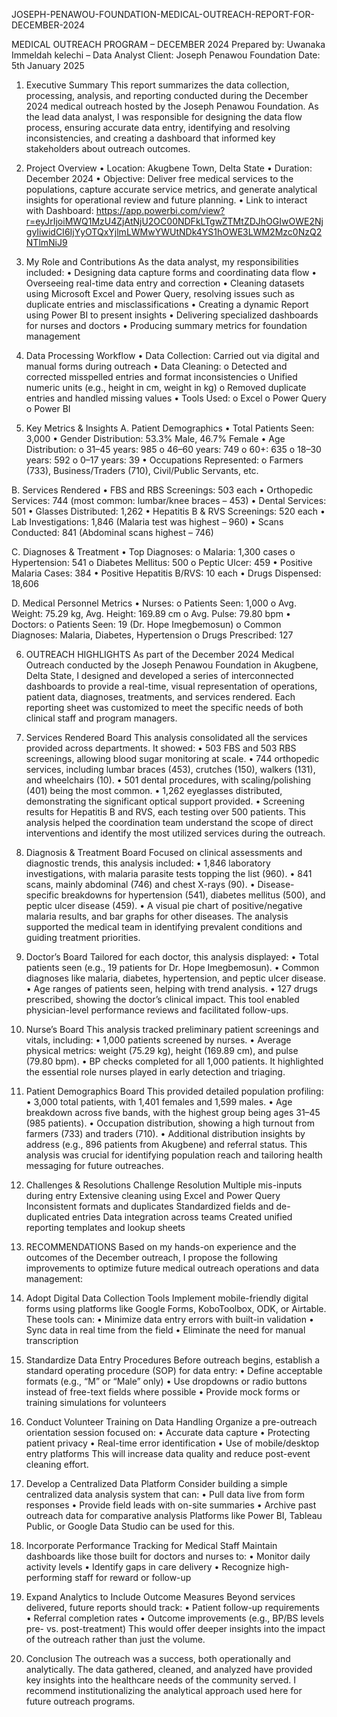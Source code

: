 JOSEPH-PENAWOU-FOUNDATION-MEDICAL-OUTREACH-REPORT-FOR-DECEMBER-2024

MEDICAL OUTREACH PROGRAM – DECEMBER 2024
Prepared by: Uwanaka Immeldah kelechi – Data Analyst
Client: Joseph Penawou Foundation
Date: 5th January 2025

1. Executive Summary
This report summarizes the data collection, processing, analysis, and reporting conducted during the December 2024 medical outreach hosted by the Joseph Penawou Foundation. As the lead data analyst, I was responsible for designing the data flow process, ensuring accurate data entry, identifying and resolving inconsistencies, and creating a dashboard that informed key stakeholders about outreach outcomes.

2. Project Overview
•	Location: Akugbene Town, Delta State
•	Duration: December 2024
•	Objective: Deliver free medical services to the populations, capture accurate service metrics, and generate analytical insights for operational review and future planning.
•	Link to interact with Dashboard: https://app.powerbi.com/view?r=eyJrIjoiMWQ1MzU4ZjAtNjU2OC00NDFkLTgwZTMtZDJhOGIwOWE2NjgyIiwidCI6IjYyOTQxYjlmLWMwYWUtNDk4YS1hOWE3LWM2Mzc0NzQ2NTlmNiJ9

3. My Role and Contributions
As the data analyst, my responsibilities included:
•	Designing data capture forms and coordinating data flow
•	Overseeing real-time data entry and correction
•	Cleaning datasets using Microsoft Excel and Power Query, resolving issues such as duplicate entries and misclassifications
•	Creating a dynamic Report using Power BI to present insights
•	Delivering specialized dashboards for nurses and doctors
•	Producing summary metrics for foundation management
4. Data Processing Workflow
•	Data Collection: Carried out via digital and manual forms during outreach
•	Data Cleaning:
o	Detected and corrected misspelled entries and format inconsistencies
o	Unified numeric units (e.g., height in cm, weight in kg)
o	Removed duplicate entries and handled missing values
•	Tools Used:
o	Excel
o	Power Query
o	Power BI 

5. Key Metrics & Insights
A. Patient Demographics
•	Total Patients Seen: 3,000
•	Gender Distribution: 53.3% Male, 46.7% Female
•	Age Distribution:
o	31–45 years: 985
o	46–60 years: 749
o	60+: 635
o	18–30 years: 592
o	0–17 years: 39
•	Occupations Represented:
o	Farmers (733), Business/Traders (710), Civil/Public Servants, etc.



B. Services Rendered
•	FBS and RBS Screenings: 503 each
•	Orthopedic Services: 744 (most common: lumbar/knee braces – 453)
•	Dental Services: 501
•	Glasses Distributed: 1,262
•	Hepatitis B & RVS Screenings: 520 each
•	Lab Investigations: 1,846 (Malaria test was highest – 960)
•	Scans Conducted: 841 (Abdominal scans highest – 746)

C. Diagnoses & Treatment
•	Top Diagnoses:
o	Malaria: 1,300 cases
o	Hypertension: 541
o	Diabetes Mellitus: 500
o	Peptic Ulcer: 459
•	Positive Malaria Cases: 384
•	Positive Hepatitis B/RVS: 10 each
•	Drugs Dispensed: 18,606

D. Medical Personnel Metrics
•	Nurses:
o	Patients Seen: 1,000
o	Avg. Weight: 75.29 kg, Avg. Height: 169.89 cm
o	Avg. Pulse: 79.80 bpm
•	Doctors:
o	Patients Seen: 19 (Dr. Hope Imegbemosun)
o	Common Diagnoses: Malaria, Diabetes, Hypertension
o	Drugs Prescribed: 127


6. OUTREACH HIGHLIGHTS 
As part of the December 2024 Medical Outreach conducted by the Joseph Penawou Foundation in Akugbene, Delta State, I designed and developed a series of interconnected dashboards to provide a real-time, visual representation of operations, patient data, diagnoses, treatments, and services rendered. Each reporting sheet was customized to meet the specific needs of both clinical staff and program managers.
 1. Services Rendered Board
This analysis consolidated all the services provided across departments. It showed:
•	503 FBS and 503 RBS screenings, allowing blood sugar monitoring at scale.
•	744 orthopedic services, including lumbar braces (453), crutches (150), walkers (131), and wheelchairs (10).
•	501 dental procedures, with scaling/polishing (401) being the most common.
•	1,262 eyeglasses distributed, demonstrating the significant optical support provided.
•	Screening results for Hepatitis B and RVS, each testing over 500 patients.
This analysis helped the coordination team understand the scope of direct interventions and identify the most utilized services during the outreach.

2. Diagnosis & Treatment Board
Focused on clinical assessments and diagnostic trends, this analysis included:
•	1,846 laboratory investigations, with malaria parasite tests topping the list (960).
•	841 scans, mainly abdominal (746) and chest X-rays (90).
•	Disease-specific breakdowns for hypertension (541), diabetes mellitus (500), and peptic ulcer disease (459).
•	A visual pie chart of positive/negative malaria results, and bar graphs for other diseases.
The analysis supported the medical team in identifying prevalent conditions and guiding treatment priorities.

 3. Doctor’s Board
Tailored for each doctor, this analysis displayed:
•	Total patients seen (e.g., 19 patients for Dr. Hope Imegbemosun).
•	Common diagnoses like malaria, diabetes, hypertension, and peptic ulcer disease.
•	Age ranges of patients seen, helping with trend analysis.
•	127 drugs prescribed, showing the doctor’s clinical impact.
This tool enabled physician-level performance reviews and facilitated follow-ups.

4. Nurse’s Board
This analysis tracked preliminary patient screenings and vitals, including:
•	1,000 patients screened by nurses.
•	Average physical metrics: weight (75.29 kg), height (169.89 cm), and pulse (79.80 bpm).
•	BP checks completed for all 1,000 patients.
It highlighted the essential role nurses played in early detection and triaging.

 5. Patient Demographics Board
This provided detailed population profiling:
•	3,000 total patients, with 1,401 females and 1,599 males.
•	Age breakdown across five bands, with the highest group being ages 31–45 (985 patients).
•	Occupation distribution, showing a high turnout from farmers (733) and traders (710).
•	Additional distribution insights by address (e.g., 896 patients from Akugbene) and referral status.
This analysis was crucial for identifying population reach and tailoring health messaging for future outreaches.


7. Challenges & Resolutions
Challenge	Resolution
Multiple mis-inputs during entry	Extensive cleaning using Excel and Power Query
Inconsistent formats and duplicates	Standardized fields and de-duplicated entries
Data integration across teams	Created unified reporting templates and lookup sheets


8. RECOMMENDATIONS 
Based on my hands-on experience and the outcomes of the December outreach, I propose the following improvements to optimize future medical outreach operations and data management:
 1. Adopt Digital Data Collection Tools
Implement mobile-friendly digital forms using platforms like Google Forms, KoboToolbox, ODK, or Airtable. These tools can:
•	Minimize data entry errors with built-in validation
•	Sync data in real time from the field
•	Eliminate the need for manual transcription

 2. Standardize Data Entry Procedures
Before outreach begins, establish a standard operating procedure (SOP) for data entry:
•	Define acceptable formats (e.g., “M” or “Male” only)
•	Use dropdowns or radio buttons instead of free-text fields where possible
•	Provide mock forms or training simulations for volunteers

 3. Conduct Volunteer Training on Data Handling
Organize a pre-outreach orientation session focused on:
•	Accurate data capture
•	Protecting patient privacy
•	Real-time error identification
•	Use of mobile/desktop entry platforms
This will increase data quality and reduce post-event cleaning effort.

 4. Develop a Centralized Data Platform
Consider building a simple centralized data analysis system that can:
•	Pull data live from form responses
•	Provide field leads with on-site summaries
•	Archive past outreach data for comparative analysis
Platforms like Power BI, Tableau Public, or Google Data Studio can be used for this.

 5. Incorporate Performance Tracking for Medical Staff
Maintain dashboards like those built for doctors and nurses to:
•	Monitor daily activity levels
•	Identify gaps in care delivery
•	Recognize high-performing staff for reward or follow-up

 6. Expand Analytics to Include Outcome Measures
Beyond services delivered, future reports should track:
•	Patient follow-up requirements
•	Referral completion rates
•	Outcome improvements (e.g., BP/BS levels pre- vs. post-treatment)
This would offer deeper insights into the impact of the outreach rather than just the volume.


9. Conclusion
The outreach was a success, both operationally and analytically. The data gathered, cleaned, and analyzed have provided key insights into the healthcare needs of the community served. I recommend institutionalizing the analytical approach used here for future outreach programs.

